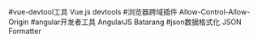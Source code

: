 #vue-devtool工具
Vue.js devtools
#浏览器跨域插件
Allow-Control-Allow-Origin
#angular开发者工具
AngularJS Batarang
#json数据格式化
JSON Formatter